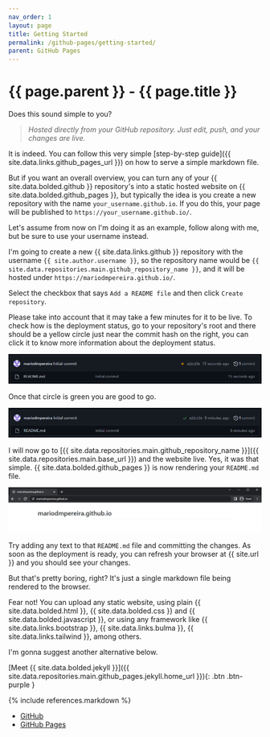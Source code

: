 ```yaml
---
nav_order: 1
layout: page
title: Getting Started
permalink: /github-pages/getting-started/
parent: GitHub Pages
---
```


# {{ page.parent }} - {{ page.title }}

Does this sound simple to you?

> *Hosted directly from your GitHub repository. Just edit, push, and your changes are live.*

It is indeed. You can follow this very simple [step-by-step guide]({{ site.data.links.github_pages_url }}) on how to serve a simple markdown file.

But if you want an overall overview, you can turn any of your {{ site.data.bolded.github }} repository's into a static hosted website on {{ site.data.bolded.github_pages }}, but typically the idea is you create a new repository with the name `your_username.github.io`. If you do this, your page will be published to `https://your_username.github.io/`. 

Let's assume from now on I'm doing it as an example, follow along with me, but be sure to use your username instead.

I'm going to create a new {{ site.data.links.github }} repository with the username `{{ site.author.username }}`, so the repository name would be `{{ site.data.repositories.main.github_repository_name }}`, and it will be hosted under `https://mariodmpereira.github.io/`.

Select the checkbox that says `Add a README file` and then click `Create repository`.

Please take into account that it may take a few minutes for it to be live. To check how is the deployment status, go to your repository's root and there should be a yellow circle just near the commit hash on the right, you can click it to know more information about the deployment status.

![GitHub Deploying - 01](/assets/images/github/github-deploying-01.png/)

Once that circle is green you are good to go.

![GitHub Deploying - 02](/assets/images/github/github-deploying-02.png)

I will now go to [{{ site.data.repositories.main.github_repository_name }}]({{ site.data.repositories.main.base_url }}) and the website live. Yes, it was that simple. {{ site.data.bolded.github_pages }} is now rendering your `README.md` file.

![GitHub Deploying - 03](/assets/images/github/github-deploying-03.png)

Try adding any text to that `README.md` file and committing the changes. As soon as the deployment is ready, you can refresh your browser at {{ site.url }} and you should see your changes.

But that's pretty boring, right? It's just a single markdown file being rendered to the browser. 

Fear not! You can upload any static website, using plain {{ site.data.bolded.html }}, {{ site.data.bolded.css }} and {{ site.data.bolded.javascript }}, or using any framework like {{ site.data.links.bootstrap }}, {{ site.data.links.bulma }}, {{ site.data.links.tailwind }}, among others.

I'm gonna suggest another alternative below.

[Meet {{ site.data.bolded.jekyll }}]({{ site.data.repositories.main.github_pages.jekyll.home_url }}){: .btn .btn-purple }

{% include references.markdown %}

- [GitHub](https://github.com/)
- [GitHub Pages](https://pages.github.com/)